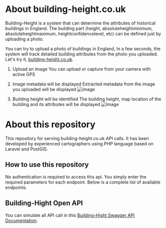 # About building-height.co.uk

Building-Height is a system that can determine the attributes of historical buildings in England.
The building part (height, absoluteheightminimum, absoluteheightmaximum, heightconfidencelevel, etc) can be defined just by uploading a photo.

You can try to upload a photo of buildings in England, In a few seconds, the system will track detailed building attributes from the photo you uploaded. Let's try it, [building-height.co.uk](https://building-height.co.uk).

1. Upload an image
You can upload or capture from your camera with active GPS

1. Image metadata will be displayed
Extracted metadata from the image you uploaded will be displayed
![image](https://github.com/buildvoc/building-attributes/assets/76884997/21f30cec-8514-4a37-a5f7-4799fb6e996c)

1. Building height will be identified
The building height, map location of the building and its attributes will be displayed
![image](https://github.com/buildvoc/building-attributes/assets/76884997/dd625f81-0e23-483d-af12-0636372e084c)

# About this repository

This repository for serving building-height.co.uk API calls. It has been developed by experienced cartographers using PHP language based on Laravel and PostGIS.


## How to use this repository

No authentication is required to access this api. You simply enter the required parameters for each endpoint. Below is a complete list of available endpoints.

## Building-Hight Open API

You can simulate all API call in this [Building-Hight Swagger API Documentation](https://api.buildingshistory.co.uk/api/documentation).


